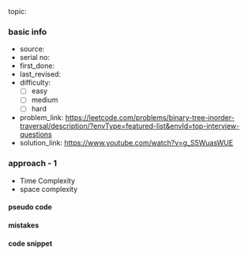 topic:

### basic info
- source: 
- serial no:
- first_done:
- last_revised:
- difficulty:
	- [ ] easy
	- [ ] medium
	- [ ] hard
- problem_link: https://leetcode.com/problems/binary-tree-inorder-traversal/description/?envType=featured-list&envId=top-interview-questions
- solution_link: https://www.youtube.com/watch?v=g_S5WuasWUE

### approach - 1
- Time Complexity
- space complexity

#### pseudo code

#### mistakes

#### code snippet
```python

```